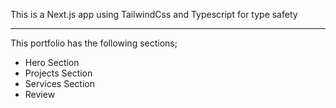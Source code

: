 This is a Next.js app using TailwindCss and Typescript for type safety

---
This portfolio has the following sections;

- Hero Section
- Projects Section
- Services Section
- Review
